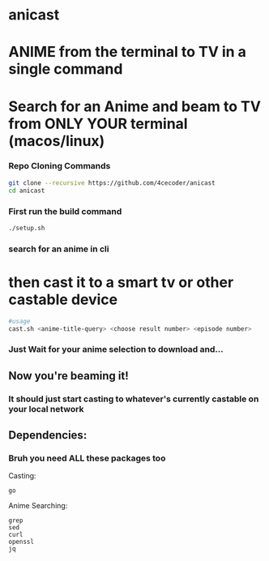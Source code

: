 # anicast
# ANIME from the terminal to TV in a single command

# Search for an Anime and beam to TV from ONLY YOUR terminal (macos/linux)

### Repo Cloning Commands
```bash
git clone --recursive https://github.com/4cecoder/anicast
cd anicast
```

### First run the build command 
```bash
./setup.sh
```

### search for an anime in cli 

# then cast it to a smart tv or other castable device

```bash
#usage
cast.sh <anime-title-query> <choose result number> <episode number>
```
### Just Wait for your anime selection to download and...

## Now you're beaming it!

### It should just start casting to whatever's currently castable on your local network

## Dependencies:
### Bruh you need ALL these packages too
Casting:
```
go
```
Anime Searching:
```
grep
sed
curl
openssl
jq
```
